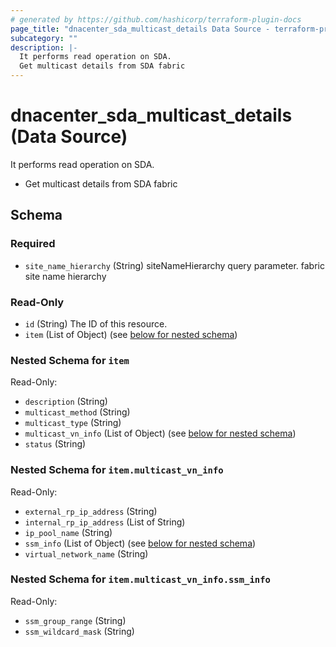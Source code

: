 ```yaml
---
# generated by https://github.com/hashicorp/terraform-plugin-docs
page_title: "dnacenter_sda_multicast_details Data Source - terraform-provider-dnacenter"
subcategory: ""
description: |-
  It performs read operation on SDA.
  Get multicast details from SDA fabric
---
```


# dnacenter_sda_multicast_details (Data Source)

It performs read operation on SDA.

- Get multicast details from SDA fabric



<!-- schema generated by tfplugindocs -->
## Schema

### Required

- `site_name_hierarchy` (String) siteNameHierarchy query parameter. fabric site name hierarchy

### Read-Only

- `id` (String) The ID of this resource.
- `item` (List of Object) (see [below for nested schema](#nestedatt--item))

<a id="nestedatt--item"></a>
### Nested Schema for `item`

Read-Only:

- `description` (String)
- `multicast_method` (String)
- `multicast_type` (String)
- `multicast_vn_info` (List of Object) (see [below for nested schema](#nestedobjatt--item--multicast_vn_info))
- `status` (String)

<a id="nestedobjatt--item--multicast_vn_info"></a>
### Nested Schema for `item.multicast_vn_info`

Read-Only:

- `external_rp_ip_address` (String)
- `internal_rp_ip_address` (List of String)
- `ip_pool_name` (String)
- `ssm_info` (List of Object) (see [below for nested schema](#nestedobjatt--item--multicast_vn_info--ssm_info))
- `virtual_network_name` (String)

<a id="nestedobjatt--item--multicast_vn_info--ssm_info"></a>
### Nested Schema for `item.multicast_vn_info.ssm_info`

Read-Only:

- `ssm_group_range` (String)
- `ssm_wildcard_mask` (String)
